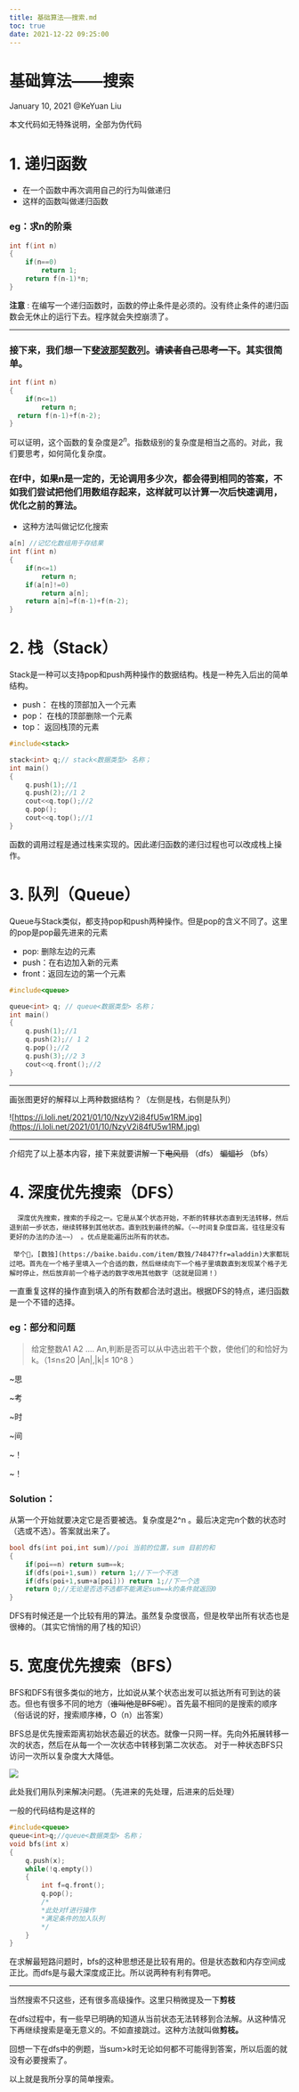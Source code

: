 ```yaml
---
title: 基础算法——搜索.md
toc: true
date: 2021-12-22 09:25:00
---
```

# 基础算法——搜索

January 10, 2021 @KeYuan Liu 

本文代码如无特殊说明，全部为伪代码

# 1. 递归函数

- 在一个函数中再次调用自己的行为叫做递归
- 这样的函数叫做递归函数

### eg：求n的阶乘

```cpp
int f(int n)
{
	if(n==0)
		return 1;
	return f(n-1)*n;
}

```

**注意** : 在编写一个递归函数时，函数的停止条件是必须的。没有终止条件的递归函数会无休止的运行下去。程序就会失控崩溃了。

---

### 接下来，我们想一下[斐波那契数列](https://baike.baidu.com/item/%E6%96%90%E6%B3%A2%E9%82%A3%E5%A5%91%E6%95%B0%E5%88%97/99145?fr=aladdin)。~~请读者自己思考一下~~。其实很简单。

```cpp
int f(int n)
{
	if(n<=1)
    	return n;
  return f(n-1)+f(n-2);
}
```

可以证明，这个函数的复杂度是$2^n$。指数级别的复杂度是相当之高的。对此，我们要思考，如何简化复杂度。

### 在f中，如果n是一定的，无论调用多少次，都会得到相同的答案，不如我们尝试把他们用数组存起来，这样就可以计算一次后快速调用，优化之前的算法。

- 这种方法叫做记忆化搜索

```cpp
a[n] //记忆化数组用于存结果
int f(int n)
{
	if(n<=1)
		return n;
	if(a[n]!=0)
		return a[n];
	return a[n]=f(n-1)+f(n-2);
}
```

# 2. 栈（Stack）

Stack是一种可以支持pop和push两种操作的数据结构。栈是一种先入后出的简单结构。

- push： 在栈的顶部加入一个元素
- pop：  在栈的顶部删除一个元素
- top：   返回栈顶的元素

```cpp
#include<stack>

stack<int> q;// stack<数据类型> 名称；
int main()
{
	q.push(1);//1
	q.push(2);//1 2
	cout<<q.top();//2
	q.pop();
	cout<<q.top();//1
}
```

函数的调用过程是通过栈来实现的。因此递归函数的递归过程也可以改成栈上操作。

# 3. 队列（Queue）

Queue与Stack类似，都支持pop和push两种操作。但是pop的含义不同了。这里的pop是pop最先进来的元素

- pop:   删除左边的元素
- push：在右边加入新的元素
- front：返回左边的第一个元素

```cpp
#include<queue>

queue<int> q; // queue<数据类型> 名称；
int main()
{
	q.push(1);//1
	q.push(2);// 1 2
	q.pop();//2
	q.push(3);//2 3
	cout<<q.front();//2
}
```

---

画张图更好的解释以上两种数据结构？（左侧是栈，右侧是队列）

![https://i.loli.net/2021/01/10/NzyV2i84fU5w1RM.jpg](https://i.loli.net/2021/01/10/NzyV2i84fU5w1RM.jpg)

---

介绍完了以上基本内容，接下来就要讲解一下~~电风扇~~ （dfs） ~~蝙蝠衫~~ （bfs）

# 4. 深度优先搜索（DFS）

      深度优先搜索，搜索的手段之一。它是从某个状态开始，不断的转移状态直到无法转移，然后退到前一步状态，继续转移到其他状态。直到找到最终的解。（~~时间复杂度巨高，往往是没有更好的办法的办法~~） 。优点是能遍历出所有的状态。
    
     举个🌰，[数独](https://baike.baidu.com/item/数独/74847?fr=aladdin)大家都玩过吧。首先在一个格子里填入一个合适的数，然后继续向下一个格子里填数直到发现某个格子无解时停止，然后放弃前一个格子选的数字改用其他数字（这就是回溯！）

一直重复这样的操作直到填入的所有数都合法时退出。根据DFS的特点，递归函数是一个不错的选择。

### eg：部分和问题

> 给定整数A1 A2 .... An,判断是否可以从中选出若干个数，使他们的和恰好为k。（1≤n≤20  |An|,|k|≤ 10^8  ）
> 

~思

~考

~时

~间

~！

~！

### Solution：

从第一个开始就要决定它是否要被选。复杂度是2^n 。最后决定完n个数的状态时（选或不选）。答案就出来了。

```cpp
bool dfs(int poi,int sum)//poi 当前的位置，sum 目前的和
{
    if(poi==n) return sum==k;
    if(dfs(poi+1,sum)) return 1;//下一个不选
    if(dfs(poi+1,sum+a[poi])) return 1;//下一个选
    return 0;//无论是否选不选都不能满足sum==k的条件就返回0
}
```

DFS有时候还是一个比较有用的算法。虽然复杂度很高，但是枚举出所有状态也是很棒的。（其实它悄悄的用了栈的知识）

# 5. 宽度优先搜索（BFS）

BFS和DFS有很多类似的地方，比如说从某个状态出发可以抵达所有可到达的装态。但也有很多不同的地方（~~谁叫他是BFS呢~~）。首先最不相同的是搜索的顺序（俗话说的好，搜索顺序棒，O（n）出答案）

BFS总是优先搜索距离初始状态最近的状态。就像一只网一样。先向外拓展转移一次的状态，然后在从每一个一次状态中转移到第二次状态。 对于一种状态BFS只访问一次所以复杂度大大降低。

![](基础算法——搜索/1.png)

此处我们用队列来解决问题。（先进来的先处理，后进来的后处理）

一般的代码结构是这样的

```cpp
#include<queue>
queue<int>q;//queue<数据类型> 名称；
void bfs(int x)
{
	q.push(x);
	while(!q.empty())
	{
		int f=q.front();
		q.pop();
		/*
		*此处对f进行操作
		*满足条件的加入队列
		*/
	}
}
```

在求解最短路问题时，bfs的这种思想还是比较有用的。但是状态数和内存空间成正比。而dfs是与最大深度成正比。所以说两种有利有弊吧。

---

当然搜索不只这些，还有很多高级操作。这里只稍微提及一下**剪枝**

在dfs过程中，有一些早已明确的知道从当前状态无法转移到合法解。从这种情况下再继续搜索是毫无意义的。不如直接跳过。这种方法就叫做**剪枝。**

回想一下在dfs中的例题，当sum>k时无论如何都不可能得到答案，所以后面的就没有必要搜索了。

以上就是我所分享的简单搜索。